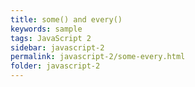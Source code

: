 ```yaml
---
title: some() and every()
keywords: sample
tags: JavaScript 2
sidebar: javascript-2
permalink: javascript-2/some-every.html
folder: javascript-2
---
```

